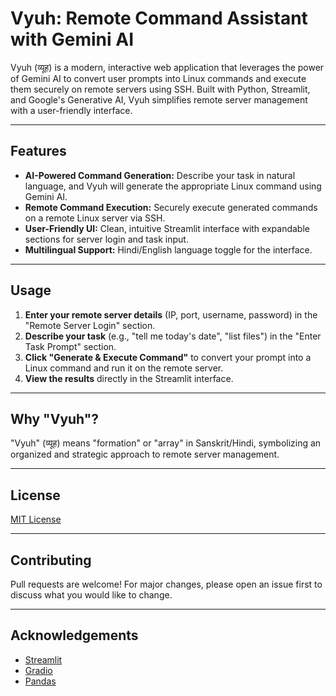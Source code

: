 # Vyuh: Remote Command Assistant with Gemini AI

Vyuh (व्यूह) is a modern, interactive web application that leverages the power of Gemini AI to convert user prompts into Linux commands and execute them securely on remote servers using SSH. Built with Python, Streamlit, and Google's Generative AI, Vyuh simplifies remote server management with a user-friendly interface.

---

## Features

- **AI-Powered Command Generation:** Describe your task in natural language, and Vyuh will generate the appropriate Linux command using Gemini AI.
- **Remote Command Execution:** Securely execute generated commands on a remote Linux server via SSH.
- **User-Friendly UI:** Clean, intuitive Streamlit interface with expandable sections for server login and task input.
- **Multilingual Support:** Hindi/English language toggle for the interface.
---

## Usage

1. **Enter your remote server details** (IP, port, username, password) in the "Remote Server Login" section.
2. **Describe your task** (e.g., "tell me today's date", "list files") in the "Enter Task Prompt" section.
3. **Click "Generate & Execute Command"** to convert your prompt into a Linux command and run it on the remote server.
4. **View the results** directly in the Streamlit interface.

---

## Why "Vyuh"?

"Vyuh" (व्यूह) means "formation" or "array" in Sanskrit/Hindi, symbolizing an organized and strategic approach to remote server management.

---

## License

[MIT License](LICENSE)

---

## Contributing

Pull requests are welcome! For major changes, please open an issue first to discuss what you would like to change.

---
## Acknowledgements

- [Streamlit](https://streamlit.io/)
- [Gradio](https://gradio.app/)
- [Pandas](https://pandas.pydata.org/)
